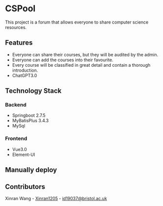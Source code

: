 # CSPool

This project is a forum that allows everyone to share computer science resources.

## Features

-  Everyone can share their courses, but they will be audited by the admin.
-  Everyone can add the courses into their favourite.
-  Every course will be classified in great detail and contain a thorough introduction.
-  ChatGPT3.0

## Technology Stack
### Backend
-  Springboot 2.7.5
-  MyBatisPlus 3.4.3
-  MySql

### Frontend
- Vue3.0
- Element-UI


## Manually deploy




## Contributors

Xinran Wang - [Xinran1205](https://github.com/Xinran1205) - id19037@bristol.ac.uk
